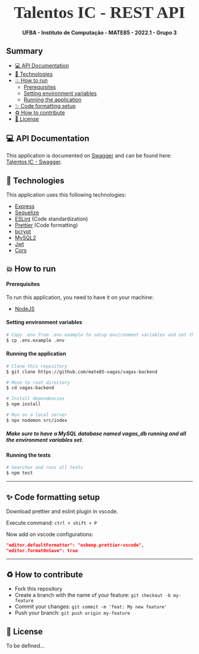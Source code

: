 <!-- Logo -->

<h1 align="center" style="font-family: Ubuntu; font-size: 45px; color: #333; margin-bottom: 0">
  Talentos IC - REST API
</h1>

<!-- Description -->

<h4 align="center">
	UFBA - Instituto de Computação - MATE85 - 2022.1 - Grupo 3
</h4>

<!-- Summary -->

<h2>Summary</h2>

- [:computer: API Documentation](#computer-api-documentation)
- [:rocket: Technologies](#rocket-technologies)
- [:boom: How to run](#boom-how-to-run)
    - [Prerequisites](#prerequisites)
    - [Setting environment variables](#setting-environment-variables)
    - [Running the application](#running-the-application)
- [:sparkles: Code formatting setup](#sparkles-code-formatting-setup)
- [:recycle: How to contribute](#recycle-how-to-contribute)
- [:memo: License](#memo-license)

<a id="doc"></a>

## :computer: API Documentation

This application is documented on [Swagger](https://swagger.io//) and can be found here: [Talentos IC - Swagger](https://vagas-ic.herokuapp.com/api-doc/v1/).

<a id="tecnologias"></a>

## :rocket: Technologies

This application uses this following technologies:

- [Express](https://expressjs.com/pt-br/)
- [Sequelize](https://sequelize.org/)
- [ESLint](https://eslint.org/) (Code standardization)
- [Prettier](https://prettier.io/) (Code formatting)
- [bcrypt](https://www.npmjs.com/package/bcrypt)
- [MySQL2](https://www.npmjs.com/package/mysql2)
- [Jwt](https://www.npmjs.com/package/jsonwebtoken)
- [Cors](https://www.npmjs.com/package/cors)

<a id="como-executar"></a>

## :boom: How to run

#### Prerequisites

To run this application, you need to have it on your machine:

- [NodeJS](https://nodejs.org/en/download/)


#### Setting environment variables

```sh
# Copy .env from .env.example to setup environment variables and set them
$ cp .env.example .env
```

#### Running the application

```sh
# Clone this repository
$ git clone https://github.com/mate85-vagas/vagas-backend

# Move to root directory
$ cd vagas-backend

# Install dependencies
$ npm install

# Run on a local server
$ npx nodemon src/index
```

##### Make sure to have a MySQL database named vagas_db running and all the environment variables set.

#### Running the tests

```sh
# Searches and runs all tests
$ npm test
```

---

<a id="code-format"></a>

## :sparkles: Code formatting setup

Download prettier and eslint plugin in vscode.

Execute command: `ctrl + shift + P`

Now add on vscode configurations:

```json
"editor.defaultFormatter": "esbenp.prettier-vscode",
"editor.formatOnSave": true
```

---

<a id="como-contribuir"></a>

## :recycle: How to contribute

- Fork this repository
- Create a branch with the name of your feature: `git checkout -b my-feature`
- Commit your changes: `git commit -m 'feat: My new feature'`
- Push your branch: `git push origin my-feature`

<a id="licenca"></a>

## :memo: License

To be defined...
